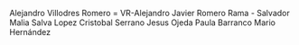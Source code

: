 Alejandro Villodres Romero = VR-Alejandro
Javier Romero
Rama - Salvador Malia
Salva Lopez
Cristobal Serrano
Jesus Ojeda
Paula Barranco
Mario Hernández
